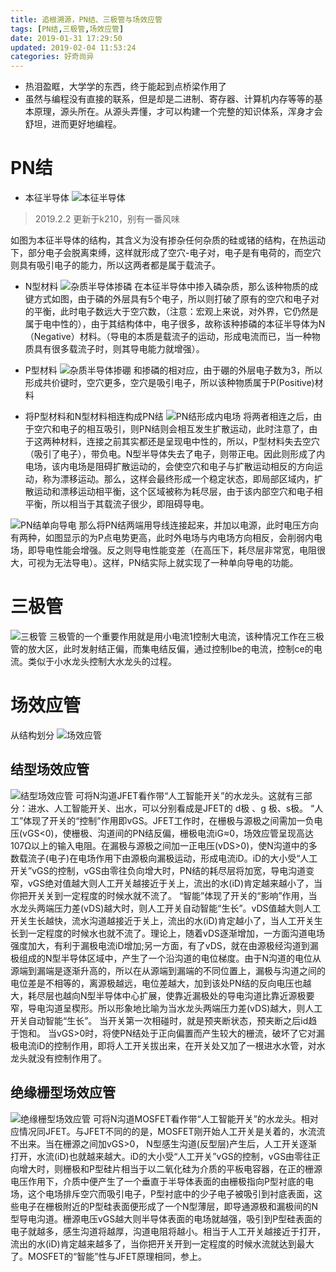```yaml
---
title: 追根溯源，PN结、三极管与场效应管
tags: [PN结,三极管,场效应管]
date: 2019-01-31 17:29:50
updated: 2019-02-04 11:53:24
categories: 好奇尚异
---
```


- 热泪盈眶，大学学的东西，终于能起到点桥梁作用了
- 虽然与编程没有直接的联系，但是却是二进制、寄存器、计算机内存等等的基本原理，源头所在。从源头弄懂，才可以构建一个完整的知识体系，浑身才会舒坦，进而更好地编程。
# PN结
- 本征半导体
![本征半导体](../images/本征半导体.jpg)
> 2019.2.2 更新于k210，别有一番风味

如图为本征半导体的结构，其含义为没有掺杂任何杂质的硅或锗的结构，在热运动下，部分电子会脱离束缚，这样就形成了空穴-电子对，电子是有电荷的，而空穴则具有吸引电子的能力，所以这两者都是属于载流子。

- N型材料
![杂质半导体掺磷](../images/杂质半导体掺磷.jpg)
在本征半导体中掺入磷杂质，那么该种物质的成键方式如图，由于磷的外层具有5个电子，所以则打破了原有的空穴和电子对的平衡，此时电子数远大于空穴数，（注意：宏观上来说，对外界，它仍然是属于电中性的），由于其结构体中，电子很多，故称该种掺磷的本征半导体为N（Negative）材料。（导电的本质是载流子的运动，形成电流而已，当一种物质具有很多载流子时，则其导电能力就增强）。

- P型材料
![杂质半导体掺硼](../images/杂质半导体掺硼.jpg)
和掺磷的相对应，由于硼的外层电子数为3，所以形成共价键时，空穴更多，空穴是吸引电子，所以该种物质属于P(Positive)材料

- 将P型材料和N型材料相连构成PN结
![PN结形成内电场](../images/PN结形成内电场.jpg)
将两者相连之后，由于空穴和电子的相互吸引，则PN结则会相互发生扩散运动，此时注意了，由于这两种材料，连接之前其实都还是呈现电中性的，所以，P型材料失去空穴（吸引了电子），带负电。N型半导体失去了电子，则带正电。因此则形成了内电场，该内电场是阻碍扩散运动的，会使空穴和电子与扩散运动相反的方向运动，称为漂移运动。那么，这样会最终形成一个稳定状态，即局部区域内，扩散运动和漂移运动相平衡，这个区域被称为耗尽层，由于该内部空穴和电子相平衡，所以相当于其载流子很少，即阻碍导电。

![PN结单向导电](../images/PN结单向导电.jpg)
那么将PN结两端用导线连接起来，并加以电源，此时电压方向有两种，如图显示的为P点电势更高，此时外电场与内电场方向相反，会削弱内电场，即导电性能会增强。反之则导电性能变差（在高压下，耗尽层非常宽，电阻很大，可视为无法导电）。这样，PN结实际上就实现了一种单向导电的功能。

# 三极管
![三极管](../images/三级管.jpg)
三极管的一个重要作用就是用小电流1控制大电流，该种情况工作在三极管的放大区，此时发射结正偏，而集电结反偏，通过控制Ibe的电流，控制ce的电流。类似于小水龙头控制大水龙头的过程。

# 场效应管
从结构划分
![场效应管](../images/场效应管.jpg)

## 结型场效应管
![结型场效应管](../images/结型场效应管.jpg)
可将N沟道JFET看作带“人工智能开关”的水龙头。这就有三部分：进水、人工智能开关、出水，可以分别看成是JFET的 d极 、g 极、s极。
“人工”体现了开关的“控制”作用即vGS。JFET工作时，在栅极与源极之间需加一负电压(vGS<0)，使栅极、沟道间的PN结反偏，栅极电流iG≈0，场效应管呈现高达107Ω以上的输入电阻。在漏极与源极之间加一正电压(vDS>0)，使N沟道中的多数载流子(电子)在电场作用下由源极向漏极运动，形成电流iD。iD的大小受“人工开关”vGS的控制，vGS由零往负向增大时，PN结的耗尽层将加宽，导电沟道变窄，vGS绝对值越大则人工开关越接近于关上，流出的水(iD)肯定越来越小了，当你把开关关到一定程度的时候水就不流了。
“智能”体现了开关的“影响”作用，当水龙头两端压力差(vDS)越大时，则人工开关自动智能“生长”。vDS值越大则人工开关生长越快，流水沟道越接近于关上，流出的水(iD)肯定越小了，当人工开关生长到一定程度的时候水也就不流了。理论上，随着vDS逐渐增加，一方面沟道电场强度加大，有利于漏极电流iD增加;另一方面，有了vDS，就在由源极经沟道到漏极组成的N型半导体区域中，产生了一个沿沟道的电位梯度。由于N沟道的电位从源端到漏端是逐渐升高的，所以在从源端到漏端的不同位置上，漏极与沟道之间的电位差是不相等的，离源极越远，电位差越大，加到该处PN结的反向电压也越大，耗尽层也越向N型半导体中心扩展，使靠近漏极处的导电沟道比靠近源极要窄，导电沟道呈楔形。所以形象地比喻为当水龙头两端压力差(vDS)越大，则人工开关自动智能“生长”。
当开关第一次相碰时，就是预夹断状态，预夹断之后id趋于饱和。
当vGS>0时，将使PN结处于正向偏置而产生较大的栅流，破坏了它对漏极电流iD的控制作用，即将人工开关拔出来，在开关处又加了一根进水水管，对水龙头就没有控制作用了。
## 绝缘栅型场效应管
![绝缘栅型场效应管](../images/绝缘栅型场效应管.jpg)
可将N沟道MOSFET看作带“人工智能开关”的水龙头。相对应情况同JFET。与JFET不同的的是，MOSFET刚开始人工开关是关着的，水流流不出来。当在栅源之间加vGS>0， N型感生沟道(反型层)产生后，人工开关逐渐打开，水流(iD)也就越来越大。iD的大小受“人工开关”vGS的控制，vGS由零往正向增大时，则栅极和P型硅片相当于以二氧化硅为介质的平板电容器，在正的栅源电压作用下，介质中便产生了一个垂直于半导体表面的由栅极指向P型衬底的电场，这个电场排斥空穴而吸引电子，P型衬底中的少子电子被吸引到衬底表面，这些电子在栅极附近的P型硅表面便形成了一个N型薄层，即导通源极和漏极间的N型导电沟道。栅源电压vGS越大则半导体表面的电场就越强，吸引到P型硅表面的电子就越多，感生沟道将越厚，沟道电阻将越小。相当于人工开关越接近于打开，流出的水(iD)肯定越来越多了，当你把开关开到一定程度的时候水流就达到最大了。MOSFET的“智能”性与JFET原理相同，参上。
